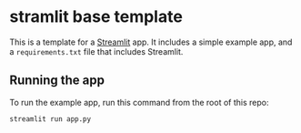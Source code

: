 # stramlit base template

This is a template for a [Streamlit](https://streamlit.io/) app. It includes a simple example app, and a `requirements.txt` file that includes Streamlit.

## Running the app

To run the example app, run this command from the root of this repo:

```bash
streamlit run app.py
```
